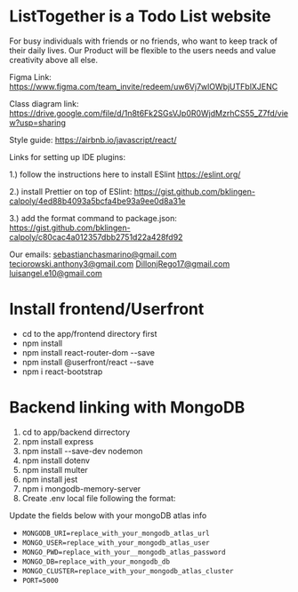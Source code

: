 # ListTogether is a Todo List website

For busy individuals with friends or no friends, who want to keep track of their daily lives.
Our Product will be flexible to the users needs and value creativity above all else.

Figma Link:
https://www.figma.com/team_invite/redeem/uw6Vj7wlOWbjUTFblXJENC

Class diagram link:
https://drive.google.com/file/d/1n8t6Fk2SGsVJp0R0WjdMzrhCS55_Z7fd/view?usp=sharing

Style guide:
https://airbnb.io/javascript/react/

Links for setting up IDE plugins:

1.) follow the instructions here to install ESlint https://eslint.org/

2.) install Prettier on top of ESlint: https://gist.github.com/bklingen-calpoly/4ed88b4093a5bcfa4be93a9ee0d8a31e

3.) add the format command to package.json: https://gist.github.com/bklingen-calpoly/c80cac4a012357dbb2751d22a428fd92  

Our emails:
sebastianchasmarino@gmail.com
teciorowski.anthony3@gmail.com
DillonjRego17@gmail.com
luisangel.e10@gmail.com

# Install frontend/Userfront
- cd to the app/frontend directory first
- npm install
- npm install react-router-dom --save
- npm install @userfront/react --save
- npm i react-bootstrap

# Backend linking with MongoDB
1. cd to app/backend dirrectory
2. npm install express
3. npm install --save-dev nodemon 
4. npm install dotenv
5. npm install multer
6. npm install jest
7. npm i mongodb-memory-server
8. Create .env local file following the format:

Update the fields below with your mongoDB atlas info
- `MONGODB_URI=replace_with_your_mongodb_atlas_url`
- `MONGO_USER=replace_with_your_mongodb_atlas_user`
- `MONGO_PWD=replace_with_your__mongodb_atlas_password`
- `MONGO_DB=replace_with_your_mongodb_db`
- `MONGO_CLUSTER=replace_with_your_mongodb_atlas_cluster`
- `PORT=5000`
